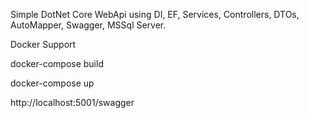Simple DotNet Core WebApi using DI, EF, Services, Controllers, DTOs, AutoMapper, Swagger, MSSql Server.

Docker Support

docker-compose build

docker-compose up

http://localhost:5001/swagger
